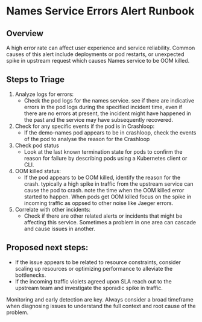 # Names Service Errors Alert Runbook

## Overview

A high error rate can affect user experience and service reliability. Common causes of this alert include deployments or pod restarts, or unexpected spike in upstream request which causes Names service to be OOM killed.

## Steps to Triage

1. Analyze logs for errors:
   - Check the pod logs for the names service. see if there are indicative errors in the pod logs during the specified incident time, even if there are no errors at present, the incident might have happened in the past and the service may have subsequently recovered.
2. Check for any specific events if the pod is in Crashloop:
   - If the demo-names pod appears to be in crashloop, check the events of the pod to analyse the reason for the Crashloop
3. Check pod status
   - Look at the last known termination state for pods to confirm the reason for failure by describing pods using a Kubernetes client or CLI.
4. OOM killed status:
   - If the pod appears to be OOM killed, identify the reason for the crash. typically a high spike in traffic from the upstream service can cause the pod to crash. note the time when the OOM killed error started to happen.  When pods get OOM killed focus on the spike in incoming traffic as oppsed to other noise like Jaeger errors.
5. Correlate with other incidents:
   - Check if there are other related alerts or incidents that might be affecting this service. Sometimes a problem in one area can cascade and cause issues in another.

## Proposed next steps:
- If the issue appears to be related to resource constraints, consider scaling up resources or optimizing performance to alleviate the bottlenecks.
- If the incoming traffic violets agreed upon SLA reach out to the upstream team and investigate the sporadic spike in traffic. 

Monitoring and early detection are key. Always consider a broad timeframe when diagnosing issues to understand the full context and root cause of the problem.